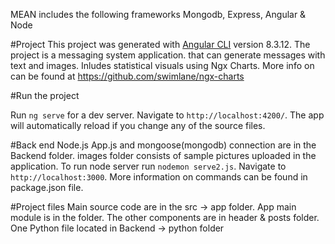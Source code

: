 MEAN includes the following frameworks Mongodb, Express, Angular & Node

#Project
This project was generated with [Angular CLI](https://github.com/angular/angular-cli) version 8.3.12.
The project is a messaging system application. that can generate messages with text and images.
Inludes statistical visuals using Ngx Charts. More info on can be found at https://github.com/swimlane/ngx-charts

#Run the project

Run `ng serve` for a dev server. Navigate to `http://localhost:4200/`. The app will automatically reload if you change any of the source files.

#Back end Node.js
App.js and mongoose(mongodb) connection are in the Backend folder. images folder consists of sample pictures uploaded in the application. To run node server run `nodemon serve2.js`. Navigate to `http://localhost:3000`. More information on commands can be found in package.json file.

#Project files
Main source code are in the src -> app folder. App main module is in the folder. The other components are in header & posts folder. One Python file located in Backend -> python folder


